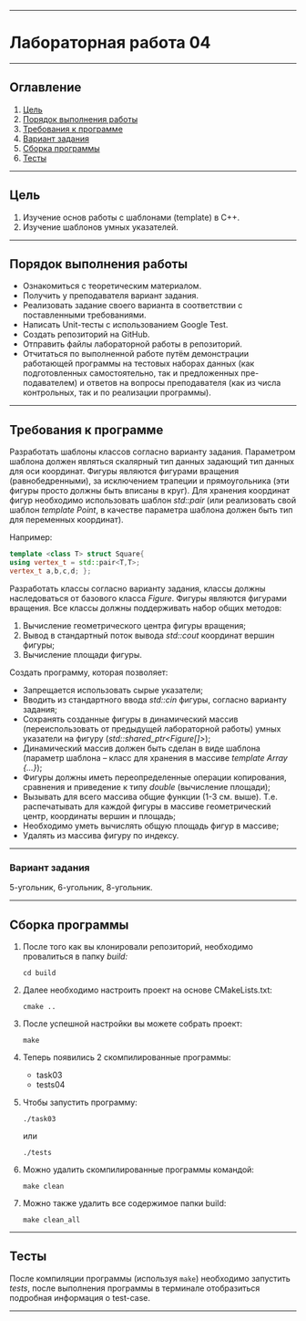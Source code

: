 ___

# Лабораторная работа 04

___

## Оглавление

1. [Цель](#цель)
2. [Порядок выполнения работы](#порядок-выполнения-работы)
3. [Требования к программе](#требования-к-программе)
4. [Вариант задания](#вариант-задания)
5. [Сборка программы](#сборка-программы)
6. [Тесты](#тесты)

___

## Цель

1. Изучение основ работы с шаблонами (template) в С++.
2. Изучение шаблонов умных указателей.

___

## Порядок выполнения работы

* Ознакомиться с теоретическим материалом.
* Получить у преподавателя вариант задания.
* Реализовать задание своего варианта в соответствии с поставленными требованиями.
* Написать Unit-тесты с использованием Google Test.
* Создать репозиторий на GitHub.
* Отправить файлы лабораторной работы в репозиторий.
* Отчитаться по выполненной работе путём демонстрации работающей программы на тестовых наборах данных (как подготовленных самостоятельно, так и предложенных пре- подавателем) и ответов на вопросы преподавателя (как из числа контрольных, так и по реализации программы).

___

## Требования к программе

Разработать шаблоны классов согласно варианту задания. Параметром шаблона должен являться скалярный тип данных задающий тип данных для оси координат. Фигуры являются фигурами вращения (равнобедренными), за исключением трапеции и прямоугольника (эти фигуры просто должны быть вписаны в круг). Для хранения координат фигур необходимо использовать шаблон *std::pair* (или реализовать свой шаблон *template <class T> Point*, в качестве параметра шаблона должен быть тип для переменных координат).

Например:

```C++
template <class T> struct Square{
using vertex_t = std::pair<T,T>;
vertex_t a,b,c,d; };
```

Разработать классы согласно варианту задания, классы должны наследоваться от базового класса *Figure*. Фигуры являются фигурами вращения. Все классы должны поддерживать набор общих методов:

   1. Вычисление геометрического центра фигуры вращения;
   2. Вывод в стандартный поток вывода *std::cout* координат вершин фигуры;
   3. Вычисление площади фигуры.
 
Создать программу, которая позволяет:

   * Запрещается использовать сырые указатели;
   * Вводить из стандартного ввода *std::cin* фигуры, согласно варианту задания;
   * Сохранять созданные фигуры в динамический массив (переиспользовать от предыдущей лабораторной работы) умных указатели на фигуру (*std::shared_ptr<Figure[]>*);
   * Динамический массив должен быть сделан в виде шаблона (параметр шаблона – класс для хранения в массиве *template <class T> Array {...}*);
   * Фигуры должны иметь переопределенные операции копирования, сравнения и приведение к типу *double* (вычисление площади);
   * Вызывать для всего массива общие функции (1-3 см. выше). Т.е. распечатывать для каждой фигуры в массиве геометрический центр, координаты вершин и площадь;
   * Необходимо уметь вычислять общую площадь фигур в массиве;
   * Удалять из массива фигуру по индексу.

___

### Вариант задания

5-угольник, 6-угольник, 8-угольник.

___

## Сборка программы

1. После того как вы клонировали репозиторий, необходимо провалиться в папку *build:*
    ```
    cd build
    ```
2. Далее необходимо настроить проект на основе CMakeLists.txt:
    ```
   cmake ..
   ```
3. После успешной настройки вы можете собрать проект:
    ```
   make
   ```
4. Теперь появились 2 скомпилированные программы:

    * task03
    * tests04
   
5. Чтобы запустить программу:
   ```
   ./task03
   ```
   или
   ```
   ./tests
   ```
6. Можно удалить скомпилированные программы командой:
   ```
   make clean
   ```
7. Можно также удалить все содержимое папки build:
   ```
   make clean_all
   ```

___

## Тесты

После компиляции программы (используя ```make```) необходимо запустить *tests*, после выполнения программы в терминале
отобразиться подробная информация о test-case.
___